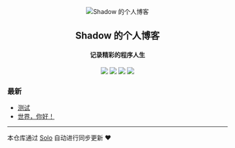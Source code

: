<p align="center"><img alt="Shadow 的个人博客" src="https://static.b3log.org/images/brand/solo-32.png"></p><h2 align="center">
Shadow 的个人博客
</h2>

<h4 align="center">记录精彩的程序人生</h4>
<p align="center"><a title="Shadow 的个人博客" target="_blank" href="https://github.com/OnceLee/solo-blog"><img src="https://img.shields.io/github/last-commit/OnceLee/solo-blog.svg?style=flat-square&color=FF9900"></a>
<a title="GitHub repo size in bytes" target="_blank" href="https://github.com/OnceLee/solo-blog"><img src="https://img.shields.io/github/repo-size/OnceLee/solo-blog.svg?style=flat-square"></a>
<a title="Solo Version" target="_blank" href="https://github.com/b3log/solo/releases"><img src="https://img.shields.io/badge/solo-3.6.7-f1e05a.svg?style=flat-square&color=blueviolet"></a>
<a title="Hits" target="_blank" href="https://github.com/b3log/hits"><img src="https://hits.b3log.org/OnceLee/solo-blog.svg"></a></p>

### 最新

* [测试](http://ltc.shadowmoon.online:8080/articles/2019/11/17/1573998292174.html)
* [世界，你好！](http://ltc.shadowmoon.online:8080/hello-solo)



---

本仓库通过 [Solo](https://github.com/b3log/solo) 自动进行同步更新 ❤️ 